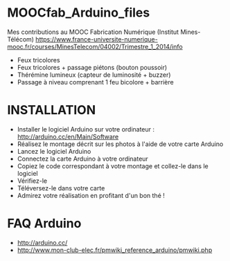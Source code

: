 MOOCfab_Arduino_files
=====================

Mes contributions au MOOC Fabrication Numérique (Institut Mines-Télécom)
https://www.france-universite-numerique-mooc.fr/courses/MinesTelecom/04002/Trimestre_1_2014/info

- Feux tricolores
- Feux tricolores + passage piétons (bouton poussoir)
- Thérémine lumineux (capteur de luminosité + buzzer)
- Passage à niveau comprenant 1 feu bicolore + barrière

INSTALLATION
============
- Installer le logiciel Arduino sur votre ordinateur : http://arduino.cc/en/Main/Software
- Réalisez le montage décrit sur les photos à l'aide de votre carte Arduino
- Lancez le logiciel Arduino
- Connectez la carte Arduino à votre ordinateur
- Copiez le code correspondant à votre montage et collez-le dans le logiciel
- Vérifiez-le
- Téléversez-le dans votre carte
- Admirez votre réalisation en profitant d'un bon thé !

FAQ Arduino
===========
- http://arduino.cc/
- http://www.mon-club-elec.fr/pmwiki_reference_arduino/pmwiki.php
